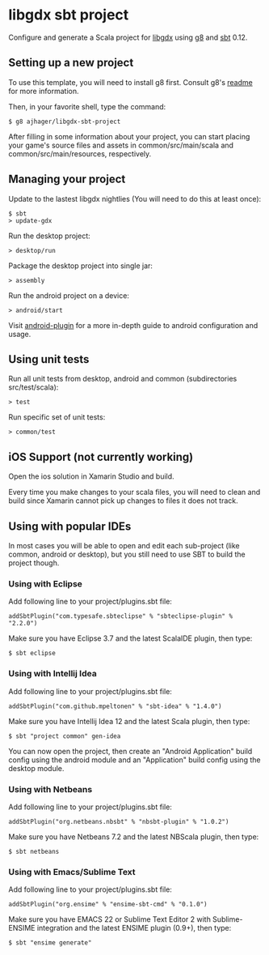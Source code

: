 # libgdx sbt project

Configure and generate a Scala project for [libgdx](http://libgdx.badlogicgames.com/) using [g8](http://github.com/n8han/giter8) and [sbt](https://github.com/sbt/sbt) 0.12.

## Setting up a new project

To use this template, you will need to install g8 first.
Consult g8's [readme](http://github.com/n8han/giter8#readme) for more information.

Then, in your favorite shell, type the command:

    $ g8 ajhager/libgdx-sbt-project

After filling in some information about your project, you can start placing your game's source files and assets in common/src/main/scala and common/src/main/resources, respectively.

## Managing your project

Update to the lastest libgdx nightlies (You will need to do this at least once):

    $ sbt
    > update-gdx 

Run the desktop project:

    > desktop/run

Package the desktop project into single jar:

    > assembly

Run the android project on a device:
  
    > android/start

Visit [android-plugin](https://github.com/jberkel/android-plugin) for a more in-depth guide to android configuration and usage.

## Using unit tests

Run all unit tests from desktop, android and common (subdirectories src/test/scala):

    > test

Run specific set of unit tests:

    > common/test

## iOS Support (not currently working)

Open the ios solution in Xamarin Studio and build.

Every time you make changes to your scala files, you will need to clean and build since Xamarin cannot pick up changes to files it does not track.

## Using with popular IDEs

In most cases you will be able to open and edit each sub-project (like common, android or desktop), but you still need to use SBT to build the project though.

### Using with Eclipse

Add following line to your project/plugins.sbt file:

    addSbtPlugin("com.typesafe.sbteclipse" % "sbteclipse-plugin" % "2.2.0")

Make sure you have Eclipse 3.7 and the latest ScalaIDE plugin, then type:

    $ sbt eclipse

### Using with Intellij Idea

Add following line to your project/plugins.sbt file:

    addSbtPlugin("com.github.mpeltonen" % "sbt-idea" % "1.4.0") 

Make sure you have Intellij Idea 12 and the latest Scala plugin, then type:

    $ sbt "project common" gen-idea

You can now open the project, then create an "Android Application" build config using the android module and an "Application" build config using the desktop module.

### Using with Netbeans

Add following line to your project/plugins.sbt file:

    addSbtPlugin("org.netbeans.nbsbt" % "nbsbt-plugin" % "1.0.2")

Make sure you have Netbeans 7.2 and the latest NBScala plugin, then type:

    $ sbt netbeans

### Using with Emacs/Sublime Text

Add following line to your project/plugins.sbt file:

    addSbtPlugin("org.ensime" % "ensime-sbt-cmd" % "0.1.0")

Make sure you have EMACS 22 or Sublime Text Editor 2 with Sublime-ENSIME integration and the latest ENSIME plugin (0.9+), then type:

    $ sbt "ensime generate"
